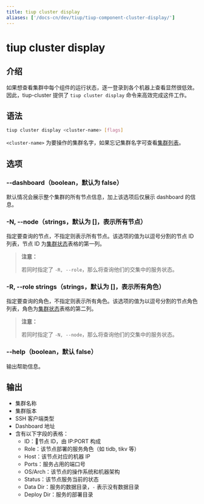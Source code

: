 ```yaml
---
title: tiup cluster display
aliases: ['/docs-cn/dev/tiup/tiup-component-cluster-display/']
---
```


# tiup cluster display

## 介绍

如果想查看集群中每个组件的运行状态，逐一登录到各个机器上查看显然很低效。因此，tiup-cluster 提供了 `tiup cluster display` 命令来高效完成这件工作。

## 语法

```sh
tiup cluster display <cluster-name> [flags]
```

`<cluster-name>` 为要操作的集群名字，如果忘记集群名字可查看[集群列表](/tiup/tiup-component-cluster-list.md)。

## 选项

### --dashboard（boolean，默认为 false）

默认情况会展示整个集群的所有节点信息，加上该选项后仅展示 dashboard 的信息。

### -N, --node（strings，默认为 []，表示所有节点）

指定要查询的节点，不指定则表示所有节点。该选项的值为以逗号分割的节点 ID 列表，节点 ID 为[集群状态](/tiup/tiup-component-cluster-display.md)表格的第一列。

> **注意：**
> 
> 若同时指定了 `-R, --role`，那么将查询他们的交集中的服务状态。

### -R, --role strings（strings，默认为 []，表示所有角色）

指定要查询的角色，不指定则表示所有角色。该选项的值为以逗号分割的节点角色列表，角色为[集群状态](/tiup/tiup-component-cluster-display.md)表格的第二列。

> **注意：**
> 
> 若同时指定了 `-N, --node`，那么将查询他们的交集中的服务状态。

### --help（boolean，默认 false）

输出帮助信息。

## 输出

- 集群名称
- 集群版本
- SSH 客户端类型
- Dashboard 地址
- 含有以下字段的表格：
  - ID：节点 ID，由 IP:PORT 构成
  - Role：该节点部署的服务角色（如 tidb, tikv 等）
  - Host：该节点对应的机器 IP
  - Ports：服务占用的端口号
  - OS/Arch：该节点的操作系统和机器架构
  - Status：该节点服务当前的状态
  - Data Dir：服务的数据目录，`-` 表示没有数据目录
  - Deploy Dir：服务的部署目录